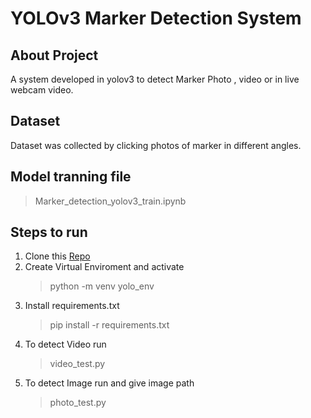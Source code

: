 # YOLOv3  Marker Detection System

## About Project
A system developed in yolov3 to detect Marker Photo , video or in live webcam video.

## Dataset
 Dataset was collected by clicking photos of marker in different angles. 

 ## Model tranning file

 > Marker_detection_yolov3_train.ipynb

 ## Steps to run

 1. Clone this [Repo](https://github.com/RochakSedai/Yolov3_MarkerDetection.git)
 2. Create Virtual Enviroment and activate
    >python -m venv yolo_env 
 3. Install requirements.txt
     >pip install -r requirements.txt 
 4. To detect Video run
    >video_test.py
 5. To detect Image run and give image path
    >photo_test.py
